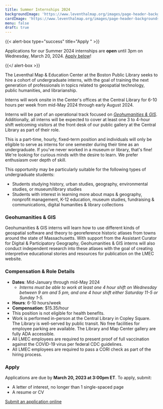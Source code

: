 ```yaml
---
title: Summer Internships 2024
backgroundImage: 'https://www.leventhalmap.org/images/page-header-backgrounds/gallery.jpg'
cardImage: 'https://www.leventhalmap.org/images/page-header-backgrounds/gallery.jpg'
menu: false
draft: true
---
```


{{< alert-box type="success" title="Apply " >}}

Applications for our Summer 2024 internships are **open** until 3pm on Wednesday, March 20, 2024. [Apply below](#apply)!

{{</ alert-box >}}

The Leventhal Map & Education Center at the Boston Public Library seeks to hire a cohort of undergraduate interns, with the goal of training the next generation of professionals in topics related to geospatial technology, public humanities, and librarianship.

Interns will work onsite in the Center's offices at the Central Library for 6-10 hours per week from mid-May 2024 through early August 2024.

Interns will be part of an operational track focused on *[Geohumanities & GIS](#geohumanities--gis)*. Additionally, all interns will be expected to cover at least one 3 to 4-hour shift welcoming visitors at the front desk of our public gallery at the Central Library as part of their role.

This is a part-time, hourly, fixed-term position and individuals will only be eligible to serve as interns for one semester during their time as an undergraduate. If you've never worked in a museum or library, that's fine! We're looking for curious minds with the desire to learn. We prefer enthusiasm over depth of skill.

This opportunity may be particularly suitable for the following types of undergraduate students:

* Students studying history, urban studies, geography, environmental studies, or museum/library studies
* Students with interest in learning more about maps & geography, nonprofit management, K-12 education, museum studies, fundraising & communications, digital humanities & library collections

### Geohumanities & GIS

Geohumanities & GIS interns will learn how to use different kinds of geospatial software and theory to georeference historic atlases from towns around the state of Massachusetts. With support from the Assistant Curator for Digital & Participatory Geography, Geohumanities & GIS interns will also conduct independent research into these atlases with the goal of creating interpretive educational stories and resources for publication on the LMEC website.

### Compensation & Role Details

* **Dates**: Mid-January through mid-May 2024
    * *Interns must be able to work at least one 4 hour shift on Wednesday between 9 am and 5 pm, and one 4 hour shift either Saturday 11-5 or Sunday 1-5.*
* **Hours**: 6-10 hours/week
* **Compensation**: $15.35/hour
* This position is not eligible for health benefits.
* Work is performed in-person at the Central Library in Copley Square. The Library is well-served by public transit. No free facilities for employee parking are available. The Library and Map Center gallery are fully ADA accessible.
* All LMEC employees are required to present proof of full vaccination against the COVID-19 virus per federal CDC guidelines.
* All LMEC employees are required to pass a CORI check as part of the hiring process.

### Apply

Applications are due by **March 20, 2023 at 3:00pm ET**. To apply, submit:

* A letter of interest, no longer than 1 single-spaced page
* A resume or CV

<a href="https://tally.so/r/wk6eYe" class="btn btn-primary-outline">Submit an application online</a>